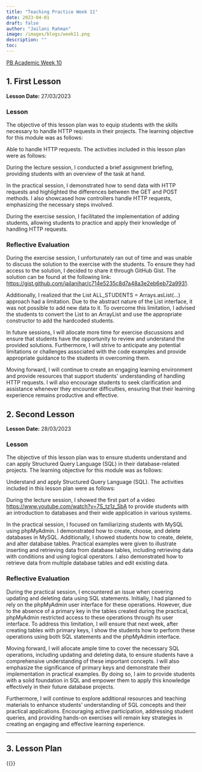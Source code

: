 ```yaml
---
title: "Teaching Practice Week 11"
date: 2023-04-01
draft: false
author: "Jailani Rahman"
image: /images/blogs/week11.png
description: ""
toc:
---
```


<div class="h1"><u>PB Academic Week 10</u></div>

## 1. First Lesson

**Lesson Date:** 27/03/2023

### Lesson

The objective of this lesson plan was to equip students with the skills necessary to handle HTTP requests in their projects. The learning objective for this module was as follows:

Able to handle HTTP requests.
The activities included in this lesson plan were as follows:

During the lecture session, I conducted a brief assignment briefing, providing students with an overview of the task at hand.

In the practical session, I demonstrated how to send data with HTTP requests and highlighted the differences between the GET and POST methods. I also showcased how controllers handle HTTP requests, emphasizing the necessary steps involved.

During the exercise session, I facilitated the implementation of adding students, allowing students to practice and apply their knowledge of handling HTTP requests.

### Reflective Evaluation
During the exercise session, I unfortunately ran out of time and was unable to discuss the solution to the exercise with the students. To ensure they had access to the solution, I decided to share it through GitHub Gist. The solution can be found at the following link: https://gist.github.com/jailanihar/c714e5235c8d7a48a3e2eb6eb72a9931.

Additionally, I realized that the List<Student> ALL_STUDENTS = Arrays.asList(...) approach had a limitation. Due to the abstract nature of the List interface, it was not possible to add new data to it. To overcome this limitation, I advised the students to convert the List to an ArrayList and use the appropriate constructor to add the hardcoded students.

In future sessions, I will allocate more time for exercise discussions and ensure that students have the opportunity to review and understand the provided solutions. Furthermore, I will strive to anticipate any potential limitations or challenges associated with the code examples and provide appropriate guidance to the students in overcoming them.

Moving forward, I will continue to create an engaging learning environment and provide resources that support students' understanding of handling HTTP requests. I will also encourage students to seek clarification and assistance whenever they encounter difficulties, ensuring that their learning experience remains productive and effective.

  
## 2. Second Lesson

**Lesson Date:** 28/03/2023
  
### Lesson

The objective of this lesson plan was to ensure students understand and can apply Structured Query Language (SQL) in their database-related projects. The learning objective for this module was as follows:

Understand and apply Structured Query Language (SQL).
The activities included in this lesson plan were as follows:

During the lecture session, I showed the first part of a video https://www.youtube.com/watch?v=7S_tz1z_5bA to provide students with an introduction to databases and their wide application in various systems.

In the practical session, I focused on familiarizing students with MySQL using phpMyAdmin. I demonstrated how to create, choose, and delete databases in MySQL. Additionally, I showed students how to create, delete, and alter database tables. Practical examples were given to illustrate inserting and retrieving data from database tables, including retrieving data with conditions and using logical operators. I also demonstrated how to retrieve data from multiple database tables and edit existing data.

### Reflective Evaluation
During the practical session, I encountered an issue when covering updating and deleting data using SQL statements. Initially, I had planned to rely on the phpMyAdmin user interface for these operations. However, due to the absence of a primary key in the tables created during the practical, phpMyAdmin restricted access to these operations through its user interface. To address this limitation, I will ensure that next week, after creating tables with primary keys, I show the students how to perform these operations using both SQL statements and the phpMyAdmin interface.

Moving forward, I will allocate ample time to cover the necessary SQL operations, including updating and deleting data, to ensure students have a comprehensive understanding of these important concepts. I will also emphasize the significance of primary keys and demonstrate their implementation in practical examples. By doing so, I aim to provide students with a solid foundation in SQL and empower them to apply this knowledge effectively in their future database projects.

Furthermore, I will continue to explore additional resources and teaching materials to enhance students' understanding of SQL concepts and their practical applications. Encouraging active participation, addressing student queries, and providing hands-on exercises will remain key strategies in creating an engaging and effective learning experience.

---

## 3. Lesson Plan
{{<embed-pdf url="../resources/NEP_LP_S2_23_WK10_MJA.pdf">}}